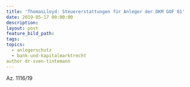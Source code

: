 ```yaml
---
title: 'ThomasLloyd: Steuererstattungen für Anleger der DKM GOF 01'
date: 2019-05-17 00:00:00
description:
layout: post
feature_bild_path:
tags:
topics:
  - anlegerschutz
  - bank-und-kapitalmarktrecht
author dr-sven-tintemann
---
```


Az. 1116/19